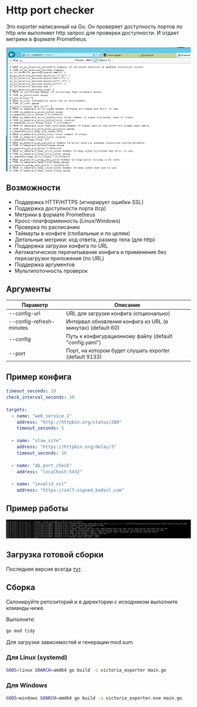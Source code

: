 # Http port checker
Это exporter написанный на Go. Он проверяет доступность портов по http или выполняет http запрос для проверки доступности. И отдает метрики в формате Prometheus.

![browser](github/vm_browser.png "browser")

## Возможности
* Поддержка HTTP/HTTPS (игнорирует ошибки SSL)
* Поддержка доступности порта (tcp)
* Метрики в формате Prometheus
* Кросс-платформенность (Linux/Windows)
* Проверка по расписанию
* Таймауты в конфиге (глобальные и по целям)
* Детальные метрики: код ответа, размер тела (для http)
* Поддержка загрузки конфига по URL
* Автоматическое перечитывание конфига и применение без перезагрузки приложения (по URL)
* Поддержка аргументов
* Мультипоточность проверок

## Аргументы
| Параметр  | Описание |
| ------------- | ------------- |
|--config-url|URL для загрузки конфига (опционально)|
|--config-refresh-minutes|Интервал обновления конфига из URL (в минутах) (default 60)|
|--config|Путь к конфигурационному файлу (default "config.yaml")|
|--port|Порт, на котором будет слушать exporter (default 9133)|

## Пример конфига
```yaml
timeout_seconds: 10
check_interval_seconds: 30

targets:
  - name: "web_service_1"
    address: "http://httpbin.org/status/200"
    timeout_seconds: 5

  - name: "slow_site"
    address: "https://httpbin.org/delay/3"
    timeout_seconds: 10

  - name: "db_port_check"
    address: "localhost:5432"

  - name: "invalid_ssl"
    address: "https://self-signed.badssl.com"
```

## Пример работы
![console](github/vm_console.png "console")

## Загрузка готовой сборки
Последняя версия всегда [тут](https://github.com/sx66627/vm_http_port_checker/releases/).  

## Сборка

Склонируйте репозиторий и в директории с исходником выполните команды ниже.

Выполните:
```bash
go mod tidy
```
Для загрузки зависимостей и генерации mod.sum

### Для Linux (systemd)
```bash
GOOS=linux GOARCH=amd64 go build -o victoria_exporter main.go
```

### Для Windows
```bash
GOOS=windows GOARCH=amd64 go build -o victoria_exporter.exe main.go
```
